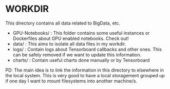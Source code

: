 # WORKDIR

This directory contains all data related to BigData, etc.

- GPU-Notebooks/ : This folder contains some useful instances or Dockerfiles about GPU enabled notebooks. Check out!
- data/ : This aims to isolate all data files in my workdir.
- logs/ : Contain logs about Tensorboard callbacks and other ones. This can be safely removed if we want to update this information.
- charts/ : Contain useful charts done manually or by Tensorboard


PD: The main idea is to link the information in this directory to elsewhere in the local system. This is very good to
have a local storagement grouped up if one day I want to mount filesystems into another machine/s.

